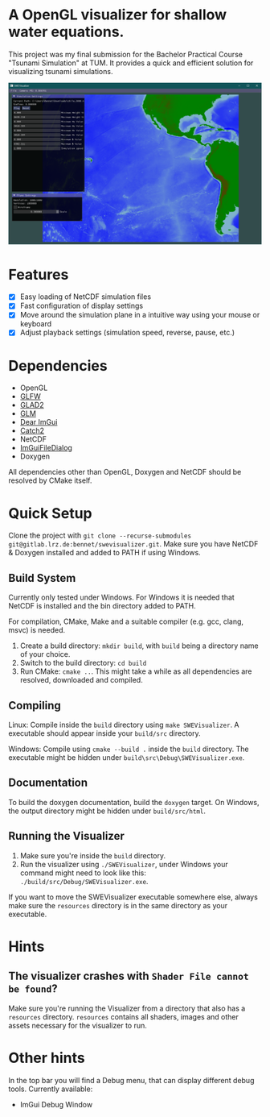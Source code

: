 # A OpenGL visualizer for shallow water equations.

This project was my final submission for the Bachelor Practical Course "Tsunami Simulation" at TUM.
It provides a quick and efficient solution for visualizing tsunami simulations.

![A screenshot of the software should appear here](screenshots/SWEVisualizer_Chile.png)

# Features
- [x] Easy loading of NetCDF simulation files
- [x] Fast configuration of display settings
- [x] Move around the simulation plane in a intuitive way using your mouse or keyboard
- [x] Adjust playback settings (simulation speed, reverse, pause, etc.)

# Dependencies

- OpenGL
- [GLFW](https://github.com/glfw/glfw)
- [GLAD2](https://github.com/Dav1dde/glad)
- [GLM](https://github.com/g-truc/glm)
- [Dear ImGui](https://github.com/ocornut/imgui)
- [Catch2](https://github.com/catchorg/Catch2)
- NetCDF
- [ImGuiFileDialog](https://github.com/aiekick/ImGuiFileDialog)
- Doxygen

All dependencies other than OpenGL, Doxygen and NetCDF should be resolved by CMake itself.

# Quick Setup

Clone the project with `git clone --recurse-submodules git@gitlab.lrz.de:bennet/swevisualizer.git`.
Make sure you have NetCDF & Doxygen installed and added to PATH if using Windows.


## Build System

Currently only tested under Windows. For  Windows it is needed that NetCDF is installed and the bin directory added to PATH.

For compilation, CMake, Make and a suitable compiler (e.g. gcc, clang, msvc) is needed.

1. Create a build directory: `mkdir build`, with `build` being a directory name of your choice.
2. Switch to the build directory: `cd build`
3. Run CMake: `cmake ..`. This might take a while as all dependencies are resolved, downloaded and 
compiled.

## Compiling

Linux: Compile inside the `build` directory using `make SWEVisualizer`. A executable should appear inside your
`build/src` directory.

Windows: Compile using `cmake --build .` inside the `build` directory. The executable might be hidden under `build\src\Debug\SWEVisualizer.exe`.

## Documentation
To build the doxygen documentation, build the `doxygen` target.
On Windows, the output directory might be hidden under `build/src/html`.
## Running the Visualizer

1. Make sure you're inside the `build` directory.
2. Run the visualizer using `./SWEVisualizer`, under Windows your command might need to look like this: `./build/src/Debug/SWEVisualizer.exe`.

If you want to move the SWEVisualizer executable somewhere else, always make sure the
`resources` directory is in the same directory as your executable.

# Hints

## The visualizer crashes with `Shader File cannot be found`?

Make sure you're running the Visualizer from a directory that also has a `resources` directory. `resources` contains all shaders, images and other assets necessary for the
visualizer to run.

# Other hints

In the top bar you will find a Debug menu, that can display different debug tools. Currently available:
- ImGui Debug Window
